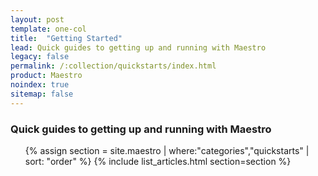 ```yaml
---
layout: post
template: one-col
title:  "Getting Started"
lead: Quick guides to getting up and running with Maestro
legacy: false
permalink: /:collection/quickstarts/index.html
product: Maestro
noindex: true
sitemap: false
---
```


<div class="Toc Toc--howto">
<h3>Quick guides to getting up and running with Maestro</h3>
    <ul>
    {% assign section = site.maestro | where:"categories","quickstarts" | sort: "order" %}
    {% include list_articles.html section=section %}
    </ul>
</div><!--/.Toc-->
